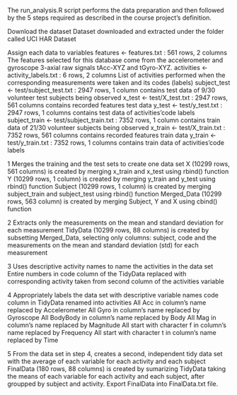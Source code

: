 The run_analysis.R script performs the data preparation and then followed by the 5 steps required as described in the course project’s definition.

Download the dataset
Dataset downloaded and extracted under the folder called UCI HAR Dataset

Assign each data to variables
features <- features.txt : 561 rows, 2 columns
The features selected for this database come from the accelerometer and gyroscope 3-axial raw signals tAcc-XYZ and tGyro-XYZ.
activities <- activity_labels.txt : 6 rows, 2 columns
List of activities performed when the corresponding measurements were taken and its codes (labels)
subject_test <- test/subject_test.txt : 2947 rows, 1 column
contains test data of 9/30 volunteer test subjects being observed
x_test <- test/X_test.txt : 2947 rows, 561 columns
contains recorded features test data
y_test <- test/y_test.txt : 2947 rows, 1 columns
contains test data of activities’code labels
subject_train <- test/subject_train.txt : 7352 rows, 1 column
contains train data of 21/30 volunteer subjects being observed
x_train <- test/X_train.txt : 7352 rows, 561 columns
contains recorded features train data
y_train <- test/y_train.txt : 7352 rows, 1 columns
contains train data of activities’code labels

1 Merges the training and the test sets to create one data set
X (10299 rows, 561 columns) is created by merging x_train and x_test using rbind() function
Y (10299 rows, 1 column) is created by merging y_train and y_test using rbind() function
Subject (10299 rows, 1 column) is created by merging subject_train and subject_test using rbind() function
Merged_Data (10299 rows, 563 column) is created by merging Subject, Y and X using cbind() function

2 Extracts only the measurements on the mean and standard deviation for each measurement
TidyData (10299 rows, 88 columns) is created by subsetting Merged_Data, selecting only columns: subject, code and the measurements on the mean and standard deviation (std) for each measurement

3 Uses descriptive activity names to name the activities in the data set
Entire numbers in code column of the TidyData replaced with corresponding activity taken from second column of the activities variable

4 Appropriately labels the data set with descriptive variable names
code column in TidyData renamed into activities
All Acc in column’s name replaced by Accelerometer
All Gyro in column’s name replaced by Gyroscope
All BodyBody in column’s name replaced by Body
All Mag in column’s name replaced by Magnitude
All start with character f in column’s name replaced by Frequency
All start with character t in column’s name replaced by Time

5 From the data set in step 4, creates a second, independent tidy data set with the average of each variable for each activity and each subject
FinalData (180 rows, 88 columns) is created by sumarizing TidyData taking the means of each variable for each activity and each subject, after groupped by subject and activity.
Export FinalData into FinalData.txt file.
